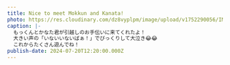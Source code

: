 ```yaml
---
title: Nice to meet Mokkun and Kanata!
photo: https://res.cloudinary.com/dz8vyplpm/image/upload/v1752290056/IMG_0217_mhd5li.jpg
caption: |-
  もっくんとかなた君が引越しのお手伝いに来てくれたよ！
  大きい声の「いないいないばぁ！」でびっくりして大泣き😂😂
  これからたくさん遊んでね！
publish-date: 2024-07-20T12:20:00.000Z
---
```

